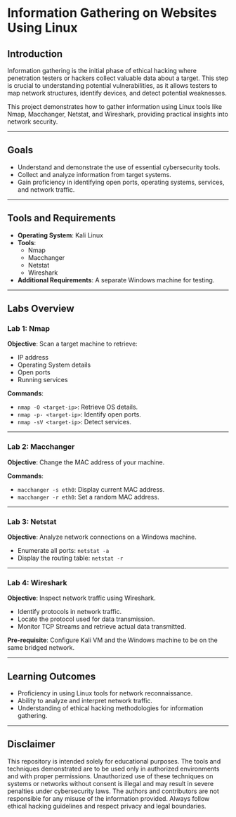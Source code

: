 # Information Gathering on Websites Using Linux

## Introduction
Information gathering is the initial phase of ethical hacking where penetration testers or hackers collect valuable data about a target. This step is crucial to understanding potential vulnerabilities, as it allows testers to map network structures, identify devices, and detect potential weaknesses.

This project demonstrates how to gather information using Linux tools like Nmap, Macchanger, Netstat, and Wireshark, providing practical insights into network security.

---

## Goals
- Understand and demonstrate the use of essential cybersecurity tools.
- Collect and analyze information from target systems.
- Gain proficiency in identifying open ports, operating systems, services, and network traffic.

---

## Tools and Requirements
- **Operating System**: Kali Linux
- **Tools**: 
  - Nmap
  - Macchanger
  - Netstat
  - Wireshark
- **Additional Requirements**: A separate Windows machine for testing.

---

## Labs Overview

### **Lab 1: Nmap**
**Objective**: Scan a target machine to retrieve:
- IP address
- Operating System details
- Open ports
- Running services

**Commands**:
- `nmap -O <target-ip>`: Retrieve OS details.
- `nmap -p- <target-ip>`: Identify open ports.
- `nmap -sV <target-ip>`: Detect services.

---

### **Lab 2: Macchanger**
**Objective**: Change the MAC address of your machine.

**Commands**:
- `macchanger -s eth0`: Display current MAC address.
- `macchanger -r eth0`: Set a random MAC address.

---

### **Lab 3: Netstat**
**Objective**: Analyze network connections on a Windows machine.
- Enumerate all ports: `netstat -a`
- Display the routing table: `netstat -r`

---

### **Lab 4: Wireshark**
**Objective**: Inspect network traffic using Wireshark.
- Identify protocols in network traffic.
- Locate the protocol used for data transmission.
- Monitor TCP Streams and retrieve actual data transmitted.

**Pre-requisite**: Configure Kali VM and the Windows machine to be on the same bridged network.

---

## Learning Outcomes

- Proficiency in using Linux tools for network reconnaissance.
- Ability to analyze and interpret network traffic.
- Understanding of ethical hacking methodologies for information gathering.

---

## Disclaimer

This repository is intended solely for educational purposes. The tools and techniques demonstrated are to be used only in authorized environments and with proper permissions. Unauthorized use of these techniques on systems or networks without consent is illegal and may result in severe penalties under cybersecurity laws.
The authors and contributors are not responsible for any misuse of the information provided. Always follow ethical hacking guidelines and respect privacy and legal boundaries.
